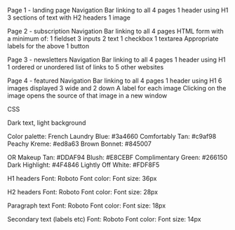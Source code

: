 Page 1 - landing page
Navigation Bar linking to all 4 pages
1 header using H1
3 sections of text with H2 headers
1 image

Page 2 - subscription
Navigation Bar linking to all 4 pages
HTML form with a minimum of:
1 fieldset
3 inputs
2 text
1 checkbox
1 textarea
Appropriate labels for the above
1 button

Page 3 - newsletters
Navigation Bar linking to all 4 pages
1 header using H1
1 ordered or unordered list of links to 5 other websites

Page 4 - featured
Navigation Bar linking to all 4 pages
1 header using H1
6 images displayed 3 wide and 2 down
A label for each image
Clicking on the image opens the source of that image in a new window

CSS

Dark text, light background

Color palette:
French Laundry Blue: #3a4660
Comfortably Tan: #c9af98
Peachy Kreme: #ed8a63
Brown Bonnet: #845007

OR
Makeup Tan: #DDAF94
Blush: #E8CEBF
Complimentary Green: #266150
Dark Highlight: #4F4846
Lightly Off White: #FDF8F5


H1 headers
Font: Roboto
Font color:
Font size: 36px

H2 headers
Font: Roboto
Font color:
Font size: 28px


Paragraph text
Font: Roboto
Font color:
Font size: 18px

Secondary text (labels etc)
Font: Roboto
Font color:
Font size: 14px
